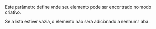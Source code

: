Este parâmetro define onde seu elemento pode ser encontrado no modo criativo.

Se a lista estiver vazia, o elemento não será adicionado a nenhuma aba.
